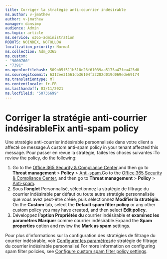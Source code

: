```yaml
---
title: Corriger la stratégie anti-courrier indésirable
ms.author: v-jmathew
author: v-jmathew
manager: dansimp
audience: Admin
ms.topic: article
ms.service: o365-administration
ROBOTS: NOINDEX, NOFOLLOW
localization_priority: Normal
ms.collection: Adm_O365
ms.custom:
- "9000760"
- "7391"
ms.openlocfilehash: 509b05f511b518e26f61039aa5175a47fea425d0
ms.sourcegitcommit: 6312ee31561db36104f32282d019d069ede69174
ms.translationtype: MT
ms.contentlocale: fr-FR
ms.lasthandoff: 03/11/2021
ms.locfileid: "50736699"
---
```

# <a name="fix-anti-spam-policy"></a><span data-ttu-id="1b0e5-102">Corriger la stratégie anti-courrier indésirable</span><span class="sxs-lookup"><span data-stu-id="1b0e5-102">Fix anti-spam policy</span></span>

<span data-ttu-id="1b0e5-103">Une stratégie anti-courrier indésirable personnalisée dans votre client a affecté ce message.</span><span class="sxs-lookup"><span data-stu-id="1b0e5-103">A custom anti-spam policy in your tenant affected this message.</span></span> <span data-ttu-id="1b0e5-104">Pour passer en revue la stratégie, faites les choses suivantes :</span><span class="sxs-lookup"><span data-stu-id="1b0e5-104">To review the policy, do the following:</span></span>

1. <span data-ttu-id="1b0e5-105">Go to the [Office 365 Security & Compliance Center,](https://go.microsoft.com/fwlink/p/?linkid=2077143)and then go to **Threat management**  >  **Policy**  >  [Anti-spam](https://go.microsoft.com/fwlink/?linkid=2101518).</span><span class="sxs-lookup"><span data-stu-id="1b0e5-105">Go to the [Office 365 Security & Compliance Center](https://go.microsoft.com/fwlink/p/?linkid=2077143), and then go to **Threat management** > **Policy** > [Anti-spam](https://go.microsoft.com/fwlink/?linkid=2101518).</span></span>
2. <span data-ttu-id="1b0e5-106">Sous **l’onglet** Personnalisé, sélectionnez la stratégie de filtrage du courrier indésirable par défaut ou toute autre stratégie personnalisée que vous avez peut-être créée, puis sélectionnez **Modifier la stratégie.** </span><span class="sxs-lookup"><span data-stu-id="1b0e5-106">On the **Custom** tab, select the **Default spam filter policy** or any other custom policy you may have created, and then select **Edit policy**.</span></span>
3. <span data-ttu-id="1b0e5-107">Développez **l’option Propriétés du** courrier indésirable et **examinez les paramètres Marquer** comme courrier indésirable.</span><span class="sxs-lookup"><span data-stu-id="1b0e5-107">Expand the **Spam properties** option and review the **Mark as spam** settings.</span></span>

<span data-ttu-id="1b0e5-108">Pour plus d’informations sur la configuration des stratégies de filtrage du courrier indésirable, voir [Configurer les paramètres](https://go.microsoft.com/fwlink/?linkid=2101054)de stratégie de filtrage du courrier indésirable personnalisé.</span><span class="sxs-lookup"><span data-stu-id="1b0e5-108">For more information on configuring spam filter policies, see [Configure custom spam filter policy settings](https://go.microsoft.com/fwlink/?linkid=2101054).</span></span>
